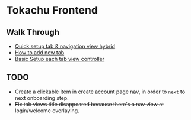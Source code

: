#  Tokachu Frontend

## Walk Through

- [Quick setup tab & navigation view hybrid](https://www.youtube.com/watch?v=uAtZ-xGwmmE)
- [How to add new tab](https://www.youtube.com/watch?v=YlkAq5nY1-4)
- [Basic Setup each tab view controller](https://www.youtube.com/watch?v=erUWj0gOb7k)

## TODO

- Create a clickable item in create account page nav, in order to `next` to next onboarding step.
- ~~Fix tab views title disappeared because there's a nav view at login/welcome overlaying.~~
